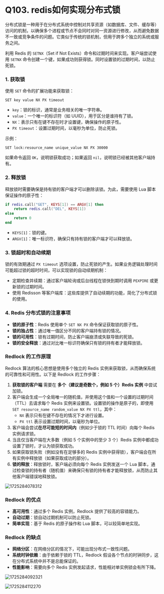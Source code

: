 # Q103. redis如何实现分布式锁

分布式锁是一种用于在分布式系统中控制对共享资源（如数据库、文件、缓存等）访问的机制，以确保多个进程或节点不会同时对同一资源进行修改，从而避免数据不一致或竞争条件的问题。它类似于传统的锁机制，但用于跨多个独立的系统或服务之间。

利用 Redis 的 `SETNX`（Set if Not Exists）命令和过期时间来实现。客户端尝试使用 `SETNX` 命令创建一个键，如果成功则获得锁。同时设置锁的过期时间，以防止死锁。

### 1. 获取锁

使用 `SET` 命令的扩展功能来获取锁：

```shell
SET key value NX PX timeout
```

- `key`：锁的标识，通常是业务相关的唯一字符串。
- `value`：一个唯一的标识符（如 UUID），用于区分是谁持有了锁。
- `NX`：表示只有在键不存在时才设置键，确保操作的原子性。
- `PX timeout`：设置过期时间，以毫秒为单位，防止死锁。

示例：

```shell
SET lock:resource_name unique_value NX PX 30000
```

如果命令返回 `OK`，说明锁获取成功；如果返回 `nil`，说明锁已经被其他客户端持有。

### 2. 释放锁

释放锁时需要确保是持有锁的客户端才可以删除该锁。为此，需要使用 Lua 脚本保证操作的原子性：

```lua
if redis.call("GET", KEYS[1]) == ARGV[1] then
    return redis.call("DEL", KEYS[1])
else
    return 0
end
```

- `KEYS[1]`：锁的键。
- `ARGV[1]`：唯一标识符，确保只有持有锁的客户端才可以释放锁。

### 3. 锁超时和自动续期

锁的有效期通过 `PX timeout` 选项设置，防止死锁的产生。如果业务逻辑处理时间可能超过锁的超时时间，可以实现锁的自动续期机制：

- 定期检查并续期：通过客户端轮询或后台线程在锁快到期时调用 `PEXPIRE` 或更新锁的过期时间。
- 使用 Redisson 等客户端库：这些库提供了自动续期的功能，简化了分布式锁的使用。

### 4. Redis 分布式锁的注意事项

- **锁的原子性**：Redis 使用单个 `SET NX PX` 命令保证获取锁的原子性。
- **锁的独占性**：通过唯一值区分不同的客户端持有锁的情况。
- **锁的可用性**：锁有过期时间，防止客户端崩溃或失联导致的死锁。
- **锁的安全释放**：通过对比唯一标识符确保只有锁的持有者才能释放锁。



### Redlock 的工作原理

Redlock 算法的核心思想是使用多个独立的 Redis 实例来获取锁，从而确保系统的可靠性和可用性。以下是 Redlock 的工作步骤：

1. **获取锁的客户端** 需要在 **多个（建议是奇数个，例如 5 个）Redis 实例** 中尝试加锁。
2. 客户端会生成一个全局唯一的随机值，并使用这个值和一个设置的过期时间（TTL）去请求每个 Redis 实例来设置锁。设置锁的操作是原子的，即使用 `SET resource_name random_value NX PX ttl`，其中：
   - `NX` 表示只有在键不存在的情况下才进行设置。
   - `PX ttl` 表示设置过期时间，以毫秒为单位。
3. 客户端会尝试**在尽可能短的时间内**（例如少于锁的 TTL 时间）向每个 Redis 实例请求锁。
4. 当且仅当客户端在大多数（例如 5 个实例中的至少 3 个）Redis 实例中都成功设置了锁时，才认为锁获取成功。
5. 如果获取锁失败（例如没有在足够多的 Redis 实例中获得锁），客户端会在所有实例中释放锁（如果获取成功的部分）。
6. **锁的释放**：释放锁时，客户端必须向每个 Redis 实例发送一个 Lua 脚本，通过检查锁的持有者（随机值）来确保只有锁的持有者才能释放锁，从而防止其他客户端错误地释放锁。

![1725284078312](C:\Users\HP\AppData\Roaming\Typora\typora-user-images\1725284078312.png)

### Redlock 的优点

- **高可用性**：通过多个 Redis 实例，Redlock 提供了较高的容错能力。
- **自动过期**：锁自动过期机制可以防止死锁。
- **简单实现**：基于 Redis 的原子操作和 Lua 脚本，可以较简单地实现。

### Redlock 的缺点

- **网络分区**：在网络分区的情况下，可能出现分布式一致性问题。
- **系统时钟依赖**：由于依赖于锁的 TTL，Redlock 假设各个节点的时钟同步，这在分布式系统中并不是总能保证的。
- **性能影响**：需要向多个 Redis 实例发起请求，性能相对单实例锁会有所下降。

![1725284092321](C:\Users\HP\AppData\Roaming\Typora\typora-user-images\1725284092321.png)

![1725284112270](C:\Users\HP\AppData\Roaming\Typora\typora-user-images\1725284112270.png)